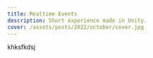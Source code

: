 ```yaml
---
title: Realtime Events
description: Short experience made in Unity.
cover: /assets/posts/2022/october/cover.jpg
---
```


khksfkdsj